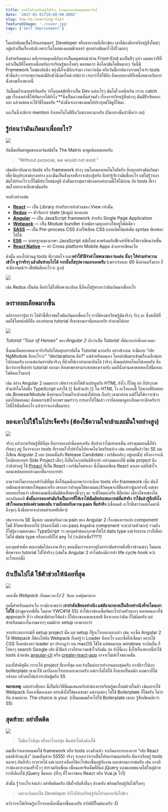 ```yaml
---
title: ทำยังไงถึงจะเรียนรู้ได้เร็วๆ (ตามแบบฉบับมนุษย์ทำเว็บ)
date: '2017-01-01T10:00:00.000Z'
slug: how-to-learning-fast
featuredImage: './cover.jpg'
tags: ['Self Improvement']
---
```


โดยปกติคนเป็นโปรแกรมเมอร์, Developer หรือสายงานที่เกี่ยวข้อง เขาก็ต้องมีการเรียนรู้สิ่งใหม่ๆ อยู่แล้วเป็นเรื่องปกติ เพราะในโลกของคอมพิวเตอร์ ทุกอย่างมันมาไวไปไวมากๆ

ยิ่งสำหรับผมเอง หลังจากคลุกคลีกับการเป็นมนุษย์หน้าบ้าน Front-End มาเป็นปีๆ แล้ว ผมพบว่าปีที่แล้วเป็นปีที่โคตรเหนื่อยกับการเรียนรู้ของใหม่ๆ พอสมควร คือโลกมันโตขึ้นมากๆ วันนี้มี Framework ใหม่มาอันนึง พรุ่งนี้ก็จะมีอีกเจ้ามา เจ๋งกว่าเดิม หรือวันนี้เราคิดว่าเราสนใจเจ้า tools ตัวนี้แล้ว เราจะพบว่าแม่งมีอีกตัวนึงมาใหม่ เท่ห์กว่า เจ๋งกว่าให้ใช้อีก คือแบบบางทีก็เหนื่อยมากกับการนั่งตามเรื่องพวกนี้

วันนี้ผมก็จะมาแชร์กันครับ ว่าในยุคสมัยที่เราเป็น Dev แต่อะไรๆ มันโตไวเหลือเกิน เราจะ catch up เรื่องเหล่านี้ให้ทันการได้ยังไง **ซึ่งเป็นความเห็นส่วนตัว เรื่องการเรียนรู้สิ่งต่างๆ มันมีปัจจัยเยอะแยะ แล้วแต่คนจะใช้วิธีไหนครับ **ดังนั้นจะเอาของผมไปประยุกต์ใช้ดูก็ได้นะ

และในนี้จะมีการ mention ถึงเทคโนโลยีฝั่งเว็บซะเยอะนะครับ (ก็มาทางนี้แล้วนี่หว่า ถถ)

## รู้ก่อนว่ามันเกิดมาเพื่ออะไร?

![](https://cdn-images-1.medium.com/max/1600/1*qzlbH1LL1Z7XZng3DLgCaw.jpeg)

อันนี้ขอยืมคำพูดของเอเจ้นสมิธใน The Matrix มาพูดนิดหน่อยครับ

> “Without purpose, we would not exist.”

เช่นเดียวกับพวก tools หรือ framework ต่างๆ บนโลกของเทคโนโลยีครับ คือทุกอย่างมันเกิดมาเพื่อวัตถุประสงค์บางอย่าง และนั่นเป็นสิ่งแรกที่เราจะต้องรู้ครับ คือถ้ารู้จักว่ามันชื่ออะไร แต่ไม่รู้ว่าเอามันไปทำอะไรวะก็ไม่มีประโยชน์อยู่ดี ดังนั้นแรกสุดเราต้องตอบคำถามนี้ให้ได้ก่อน กับ tools ที่เราสนใจอยากจะศึกษามันครับ

ยกตัวอย่างเช่น

- [**React**](https://facebook.github.io/react/) — เป็น Library สำหรับการทำส่วนของ View เท่านั้น
- [**Redux**](http://redux.js.org/) — ตัวจัดการ state (ข้อมูล) ของแอพ
- [**Angular**](https://angular.io/) — เป็น JavaScript framework สำหรับ Single Page Application
- [**Webpack**](https://webpack.github.io/) — เป็น Module bundler ช่วยมัดรวมทุกอย่างให้อยู่ไฟล์เดียว
- [**SASS**](http://sass-lang.com/) — เป็น Pre-process CSS ช่วยให้เขียน CSS แบบเดิมได้แต่เพิ่ม syntax พิเศษมาให้ใช้
- [**ES6**](http://es6-features.org/) — มาตรฐานของภาษา JavaScript สมัยใหม่ มาพร้อมกับฟีเจอร์ที่ช่วยให้เราเขียนง่ายขึ้น
- [**React Native**](https://facebook.github.io/react-native/) — ทำ Cross platform Mobile Apps ด้วยการเขียนเว็บ

ดังนั้น ลองไปอ่านดู tools ที่เราสนใจ และ**อย่าใช้วิธีจำคำโฆษณาของ tools นั้นๆ ให้อ่านทำความเข้าใจ ดูว่าจริงๆ แล้วมันทำอะไรได้ จากนั้นก็สรุปความเอาเองครับ** (เพราะร้อยละ 90 คืออ่านครั้งแรก ก็จะมีอารมณ์ว่า เชี่ยมันคืออะไรวะ กูงง)

![](https://cdn-images-1.medium.com/max/1600/1*1gYm85VjqyakTg7OXkGUxA.png)

เช่น Redux เป็นต้น คือถ้าไม่ไปศึกษาละเอียด นี่ก็คงไม่รู้หรอกว่ามันเกิดมาเพื่ออะไร

## ลงรายละเอียดมากขึ้น

หลังจากเรารู้ละว่า ไอ้ตัวนี้ที่เราสนใจมันเกิดมาเพื่ออะไร เราก็ต้องมาเรียนรู้มันจริงๆ จังๆ ละ ซึ่งสเต็ปที่ผมใช้โดยปกติก็คือ ลองทำตาม tutorial ที่เขาสอนเรานี่แหละครับ ทำตามไปเลย

![](https://cdn-images-1.medium.com/max/1600/1*XF2a79EnPQf-5Lro0Ul9tw.png)

_Tutorial “Tour of Heroes” ของ Angular 2 ถือว่าเป็น Tutorial ที่ดีมากเท่าที่เคยเจอมา_

ซึ่งผมเห็นหลายคนจะจริงจังกับโค้ดทุกบรรทัดใน Tutorial มากครับ อย่างข้างบน จะมีแบบ “เฮ้ย NgModule คืออะไรวะ” “declarations คือ?” แต่สำหรับผมเอง โดยปกติผมจะข้ามเรื่องเล็กน้อยไปก่อนครับ เอาแค่แก่นสารมันจริงๆ ที่ช่วยให้เราทำมาหากินได้ (จริงๆ คือผมปล่อยไหลไปเลยครับ คือนึกว่าการที่เขาทำ tutorial ออกมา คือเขาพยายามจะขายของเราครับ ผมก็นั่งอ่านเขาขายของไปนี่แหละ ไม่คิดอะไรมาก)

เช่น อย่าง Angular 2 ผมมองว่า เฮ้ยเราจะทำให้ตัวแปรผูกกับ HTML ยังไง ก็ไปดู อ่อ ก็ประกาศตัวแปรในโค้ดฝั่ง TypeScript แล้วใช้ {{ ชื่อตัวแปร }} ใน HTML ไง อะไรแบบนี้ ไอ้พวกที่ยิบย่อยเช่น BrowserModule คือห่านอะไรผมก็จะช่างแม่งไปก่อน ก็อปๆ เขามาก่อน แต่ก็ไม่ใช่เราจะช่างแม่งไปตลอดนะ คือพอเราเข้าใจภาพรวมคร่าวๆ การเอาไปใช้แล้ว เราก็ค่อยมาดูละเอียดเจาะลึกครับว่าไอ้นี่ไอ้นั่นคืออะไร แล้วเราจะเก่งขึ้นมากๆ

## ลองเอาไปใช้ในโปรเจ็คจริง (ต้องใช้ความใจกล้าและมั่นใจอย่างสูง)

![](https://cdn-images-1.medium.com/max/1600/1*arYrQeOf4iNFSHsA1Tjprg.jpeg)

จริงๆ แล้วการเรียนรู้ที่ดีที่สุด คือการลองทำนี่แหละครับ สิบปากว่าไม่เท่าตาเห็น อย่างผมตอนนี้ก็ยังเรียนๆ อยู่ ก็อาจจะเอา tools ที่เราสนใจไปทำในโปรเจคในวิชาเรียนบ้าง เช่น เทอมที่แล้ววิชา SE ผมก็เขียน Angular 2 เลย (ตอนนั้นยัง Release Candidate เวอร์ชันหลังๆ อยู่เลยมั้ง) หรืออาจจะมีไอเดียอยากทำ Side Project เล็กๆ ก็เป็นโอกาสอันดีทีจะทำ อย่างผมเองก็มี side project นึงกำลังทำอยู่ ใช้ [Preact](https://preactjs.com/) ที่เป็น React เวอร์ชันโคตรเบา ซึ่งไม่เคยเขียน React มาเลย แต่ก็เข้าใจคอนเซปหลายอย่างมากขึ้นจากการทำ

ถามว่าทำไมการลองทำจึงดีที่สุด คือให้คุณนึกภาพว่าการเลือก tools หรือ framework เนี่ย มันก็เหมือนเขาขายของให้คุณอะครับ เขาบอกว่าถ้าคุณใช้ของผมนะชีวิตคุณจะดีขึ้นอย่างนู้นอย่างนี้ แต่เขาเคยบอกไหมว่า เฮ้ยของผมเนี่ยมันมีข้อเสียตรงนี้ๆๆๆ นะ จะมีไหมละครับ มีก็แย่ละ เดี๋ยวก็ขายของไม่ออกกันพอดี **ดังนั้นการลองทำมันจึงเป็นการที่ให้เราได้สัมผัสประสบการณ์ที่แท้จริง ว่าใช้แล้วรู้สึกยังไง เข้าใจคอนเซปองค์รวมของมัน รวมถึงพบกับความ pain ที่แท้จริง** (เชื่อผมสิ อะไรที่เขาว่าแม่งโคตรดี ถึงจุดๆ นึงนี่อยากจะด่าคนทำเลยทีเดียว)

เช่นจากงาน SE นี่แหละ ผมพบกับความ pain ของ Angular 2 เรื่องของการแบ่ง component ไม่ดี ชีวิตพาชิบหายได้ (ถ้าแบ่งไม่ดี เวลา pass ข้อมูลข้าม component จะน่าปวดหัวมาก) รวมถึงก็ได้รู้ความตลกของ TypeScript ว่า เขาอุตส่าห์ออกภาษาให้ใส่ data type แต่เจ้ากรรม เราก็เสือกไม่ใส่ data type หรือบางทีก็ใส่ any ไป (จะมีทำเพื่อ????)

และสุดท้ายคือ พอเอามันไปลงงานจริงๆ ตอนนั้นเราจะบรรลุถึงสาระพัดสรรพสิ่งที่เราช่างแม่งๆ ในตอนศึกษาจาก tutorial ไปได้จริงๆ (เช่นใน Angular 2 ทำไมต้องมีการทำ life cycle hook หว่ะ อะไรแบบนี้)

## ถ้าเป็นไปได้ ใช้ตัวช่วยให้น้อยที่สุด

![](https://cdn-images-1.medium.com/max/1600/1*m6Ty4kuLZwEpQVyZYW4Mjg.png)

_เคยเซ็ต Webpack ก็หมดเวลาไป 2 วันละ แต่คุ้มค่ามาก_

ยุคนี้สำหรับคนทำเว็บ เรามักจะพบว่า **เรากำลังเขียนอย่างนึง แต่มันจะกลายเป็นอีกอย่างนึงที่จะโดนเอาไปใช้** (คำพูดจากพี่ฮั้น ในค่าย YWC#14 55) ทำให้เราต้องเซ็ตอัพอะไรปวดหัวมากๆ หลายคนอาจใช้ approach ที่ว่า เฮ้ยเขามีทำมาให้แล้ว ก็ไปเอาของเขามาเลยสิ คือจะบอกว่าผิด ก็ไม่ผิดครับ แต่สำหรับผมเองในงานแรกๆ ผมมักจะ setup เองมากกว่า

จากประสบการณ์ที่ setup project นั้น แค่ setup ก็รู้อะไรเยอะแยะแล้ว เช่น จะเซ็ต Angular 2 ใช้ Webpack ก็ต้องไปหัด Webpack ก็เลยรู้ว่า Loader คืออะไร และเซ็ตไปเซ็ตมา อยากใช้ CSS ก็เลยต้องหา loader มา ปรากฎว่า บน macOS ใช้ได้ แต่พอมาบน windows ระเบิดบึ้ม ก็ไปหาๆ search Google เฮ้ย มีวิธีแก้ เราก็ทำความเข้าใจกับมัน อ่อ ยังงี้นี่เอง ซึ่งไอ้เรื่องพวกนี้ถ้าใช้ tools ช่วยเช่น [angular-cli](https://github.com/angular/angular-cli) หรือ [create-react-app](https://github.com/facebookincubator/create-react-app) อาจจะไม่เข้าใจขนาดนั้น

และที่สำคัญคือ เราจะได้ project ที่เบาที่สุด และจำเป็นต่อการทำงานมากสุดครับ บางทีเราไปเอา boilerplate เขามาใช้ เขาก็ลงอะไรเยอะแยะมากครับ แต่เราไม่ได้ใช้ ก็กลายเป็นหนัก แถมเราก็ไม่กล้าลบ กลัวลบไปแล้วระเบิดตู้มอีก 55

**หมายเหตุ**: แต่อย่างที่บอก นี่เป็นอีกวิธีที่ผมเสนอครับถ้าต้องการเรียนรู้ของใหม่ด้วยในตัว เช่นอยากใช้ Webpack ก็ลองเซ็ตเองเลย อย่าเพิ่งไปใช้ของเขามา แต่งานต่อๆ ไปใช้ Boilerplate ก็ได้ครับ ไม่ว่ากัน ตามสบาย. The choice is your. (เป็นผมผมก็จะไปใช้ Boilerplate เขาละ รู้สึกเขียนดีกว่า 55)

## สุดท้าย: อย่ายึดติด

![](https://cdn-images-1.medium.com/max/1600/1*4xfK3V26tIKxVyoJRGQmEA.jpeg)

> ไม่มีอะไรดีสุด หรืออะไรแย่สุด มีแต่ทำไมถึงต้องใช้

ผมเชื่อว่าหลายคนพอใช้ framework หรือ tools บางตัวแล้ว จะเกิดอาการกองอวย “เฮ้ย React แม่งดีจริงนะมึง” (ผมเห็นด้วย 5555) จริงๆ จะบอกว่าเราเป็นโปรแกรมเมอร์ครับ คือเราเรียนรู้ tools หลายๆ อันก็จริง เราอวยได้ แต่เวลาเราเลือกใช้อะไรต้องขึ้นอยู่กับงาน และสถานการณ์ครับ เช่น บางทีเราต้องการงานเสร็จไวๆ ทำร่วมกับเพื่อน เพื่อนเคยจับเต็มที่ก็แค่ jQuery แถมแอพขนาดไม่ใหญ่ด้วย เราก็เลือกใช้ jQuery นี่แหละ (ทั้งๆ ที่ใจอาจชอบ React หรือ Vue.js ไรงี้)

ดังนั้น รู้ว่าอะไรเจ๋งแล้ว อย่ายึดติดครับ เปิดใจกับสิ่งอื่นๆ บ้างครับ พร้อมเรียนรู้กันไปเรื่อยๆ

> เพราะเกิดมาเป็น Developer ยังไงก็ต้องเรียนรู้กันไปจนตายกันไปข้าง

หวังว่าจะได้เรียนรู้อะไรจากบล็อกนี้มากขึ้นนะครับ สวัสดีปีใหม่นะครับ :D
